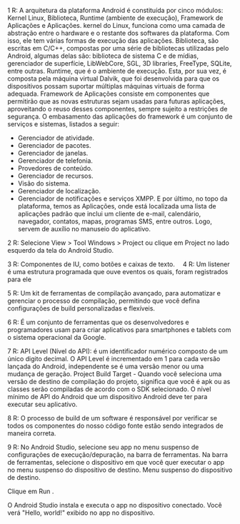1 R: A arquitetura da plataforma Android é constituída por cinco módulos: Kernel Linux, Biblioteca, Runtime (ambiente de execução), Framework de Aplicações e Aplicações.
kernel do Linux, funciona como uma camada de abstração entre o hardware e o restante dos softwares da plataforma. Com isso, ele tem várias formas de execução das aplicações.
Biblioteca, são escritas em C/C++, compostas por uma série de bibliotecas utilizadas pelo Android, algumas delas são: biblioteca de sistema C e de mídias, gerenciador de superfície, LibWebCore, SGL, 3D libraries, FreeType, SQLite, entre outras.
Runtime, que é o ambiente de execução. Esta, por sua vez, é composta pela máquina virtual Dalvik, que foi desenvolvida para que os dispositivos possam suportar múltiplas máquinas virtuais de forma adequada.
Framework de Aplicações consiste em componentes que permitirão que as novas estruturas sejam usadas para futuras aplicações, aproveitando o reuso desses componentes, sempre sujeito a restrições de segurança.
O embasamento das aplicações do framework é um conjunto de serviços e sistemas, listados a seguir:
- Gerenciador de atividade.
- Gerenciador de pacotes.
- Gerenciador de janelas.
- Gerenciador de telefonia.
- Provedores de conteúdo.
- Gerenciador de recursos.
- Visão do sistema.
- Gerenciador de localização.
- Gerenciador de notificações e serviços XMPP.
E por último, no topo da plataforma, temos as Aplicações, onde está localizada uma lista de aplicações padrão que inclui um cliente de e-mail, calendário, navegador, contatos, mapas, programas SMS, entre outros. Logo, servem de auxílio no manuseio do aplicativo.

2 R: Selecione View > Tool Windows > Project ou clique em Project no lado esquerdo da tela do Android Studio.

3 R: Componentes de IU, como botões e caixas de texto. 
4 R: Um listener é uma estrutura programada que ouve eventos os quais, foram registrados para ele

5 R: Um kit de ferramentas de compilação avançado, para automatizar e gerenciar o processo de compilação, permitindo que você defina configurações de build personalizadas e flexíveis.

6 R: É um conjunto de ferramentas que os desenvolvedores e programadores usam para criar aplicativos para smartphones e tablets com o sistema operacional da Google.

7 R: API Level (Nível do API): é um identificador numérico composto de um único digito decimal. O API Level é incrementado em 1 para cada versão lançada do Android, independente se é uma versão menor ou uma mudança de geração.  Project Build Target - Quando você seleciona uma versão de destino de compilação do projeto, significa que você é apk ou as classes serão compiladas de acordo com o SDK selecionado. O nível mínimo de API do Android que um dispositivo Android deve ter para executar seu aplicativo.

8 R: O processo de build de um software é responsável por verificar se todos os componentes do nosso código fonte estão sendo integrados de maneira correta.

9 R: No Android Studio, selecione seu app no menu suspenso de configurações de execução/depuração, na barra de ferramentas.
Na barra de ferramentas, selecione o dispositivo em que você quer executar o app no menu suspenso do dispositivo de destino.
Menu suspenso do dispositivo de destino.


Clique em Run .

O Android Studio instala e executa o app no dispositivo conectado. Você verá "Hello, world!" exibido no app no dispositivo.
